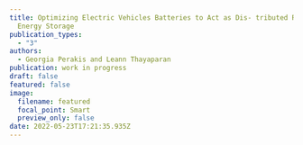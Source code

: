 ```yaml
---
title: Optimizing Electric Vehicles Batteries to Act as Dis- tributed Renewable
  Energy Storage
publication_types:
  - "3"
authors:
  - Georgia Perakis and Leann Thayaparan
publication: work in progress
draft: false
featured: false
image:
  filename: featured
  focal_point: Smart
  preview_only: false
date: 2022-05-23T17:21:35.935Z
---
```

